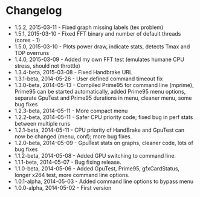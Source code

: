 Changelog
=========

- 1.5.2, 2015-03-11 - Fixed graph missing labels (tex problem)
- 1.5.1, 2015-03-10 - Fixed FFT binary and number of default threads (cores - 1)
- 1.5.0, 2015-03-10 - Plots power draw, indicate stats, detects Tmax and TDP overruns
- 1.4.0, 2015-03-09 - Added my own FFT test (emulates humane CPU stress, should not throttle)
- 1.3.4-beta, 2015-03-08 - Fixed Handbrake URL
- 1.3.1-beta, 2014-05-26 - User defined command timeout fix
- 1.3.0-beta, 2014-05-13 - Compiled Prime95 for command line (mprime), Prime95 can be started automatically, added Prime95 menu options, separate GpuTest and Prime95 durations in menu, cleaner menu, some bug fixes
- 1.2.3-beta, 2014-05-11 - More compact menu
- 1.2.2-beta, 2014-05-11 - Safer CPU priority code; fixed bug in perf stats between multiple runs
- 1.2.1-beta, 2014-05-11 - CPU priority of HandBrake and GpuTest can now be changed (menu, conf); more bug fixes.
- 1.2.0-beta, 2014-05-09 - GpuTest stats on graphs, cleaner code, lots of bug fixes
- 1.1.2-beta, 2014-05-08 - Added GPU switching to command line.
- 1.1.1-beta, 2014-05-07 - Bug fixing release. 
- 1.1.0-beta, 2014-05-06 - Added GpuTest, Prime95, gfxCardStatus, longer x264 test, more command line options.
- 1.0.1-alpha, 2014-05-03 - Added command line options to bypass menu
- 1.0.0-alpha, 2014-05-02 - First version
